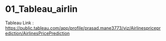 # 01_Tableau_airlin
Tableau Link : https://public.tableau.com/app/profile/prasad.mane3773/viz/Airlinespriceprediction/AirlinesPricePrediction
